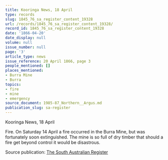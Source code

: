 ```yaml
---
title: Kooringa News, 18 April
type: records
slug: 1845_76_sa_register_content_19328
url: /records/1845_76_sa_register_content_19328/
record_id: 1845_76_sa_register_content_19328
date: '1866-04-20'
date_display: null
volume: null
issue_number: null
page: '3'
article_type: news
issue_reference: 20 April 1866, page 3
people_mentioned: []
places_mentioned:
- Burra Mine
- Burra
topics:
- fire
- mine
- emergency
source_document: 1985-87_Northern__Argus.md
publication_slug: sa-register
---
```


Kooringa News, 18 April

Fire.  On Saturday 14 April a fire occurred in the Burra Mine, but was fortunately soon extinguished.  The mine is so full of dry timber that should a fire get beyond control it would be disastrous.

Source publication: [The South Australian Register](/publications/sa-register/)
